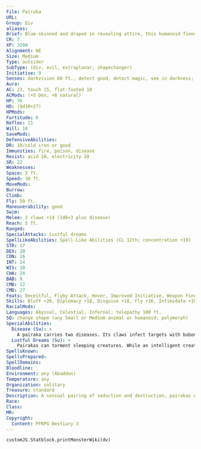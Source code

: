 ```yaml
---
File: Pairaka
URL: 
Group: Div
aliases: 
Brief: Blue-skinned and draped in revealing attire, this humanoid fiend has a sultry gaze suggesting all manner of debased pleasures.
CR: 7
XP: 3200
Alignment: NE
Size: Medium
Type: outsider
SubType: (div, evil, extraplanar, shapechanger)
Initiative: 9
Senses: darkvision 60 ft., detect good, detect magic, see in darkness; Perception +16
Aura: 
AC: 23, touch 15, flat-footed 18
ACMods: (+5 Dex, +8 natural)
HP: 76
HD: (9d10+27)
HPMods: 
Fortitude: 6
Reflex: 11
Will: 10
SaveMods: 
DefensiveAbilities: 
DR: 10/cold iron or good
Immunities: fire, poison, disease
Resist: acid 10, electricity 10
SR: 22
Weaknesses: 
Space: 5 ft.
Speed: 30 ft.
MoveMods: 
Burrow: 
Climb: 
Fly: 50 ft.
Maneuverability: good
Swim: 
Melee: 2 claws +14 (1d6+3 plus disease)
Reach: 5 ft.
Ranged: 
SpecialAttacks: lustful dreams
SpellLikeAbilities: Spell-Like Abilities (CL 12th; concentration +19)  Constant-detect good, detect magic  At Will-charm monster (DC 21), dimension door (self plus 50 lbs. of objects only), misdirection (DC 19)  1/day-insect plague, summon (level 3, 1d4 dorus 50%)
STR: 17
DEX: 20
CON: 16
INT: 14
WIS: 18
CHA: 24
BAB: 9
CMB: 12
CMD: 27
Feats: Deceitful, Flyby Attack, Hover, Improved Initiative, Weapon Finesse
Skills: Bluff +20, Diplomacy +18, Disguise +18, Fly +16, Intimidate +16, Knowledge (local) +13, Knowledge (planes) +13, Perception +16, Sense Motive +13, Stealth +17
RacialMods: 
Languages: Abyssal, Celestial, Infernal; telepathy 100 ft.
SQ: change shape (any Small or Medium animal or humanoid; polymorph)
SpecialAbilities:
  Disease (Su): >
    A pairaka carries two diseases. Its claws infect targets with bubonic plague, and any willing contact with its skin (such as through caressing, grappling, or more) exposes victims to the shakes.  Bubonic Plague: Claw-injury; save Fort DC 17; onset 1 day; frequency 1/ day; effect 1d4 Str damage, 1 Cha  damage, and target is fatigued; cure 2 consecutive saves.  Shakes: Contact; save Fort DC 17; onset 1 day; frequency 1/day; effect 1d8 Dex damage; cure 2 consecutive saves.
  Lustful Dreams (Su): >
    Pairakas can torment sleeping creatures. While an intelligent creature sleeps, a pairaka can slip into the target's mind and twist its dreams to lusty nocturnal visions. The victim must be asleep for the pairaka to use this ability and the pairaka must be within 100 feet. If the victim fails a DC 21 Will save, it experiences vivid hallucinations of a lurid nature that leave it breathless and fatigued upon waking. The victim, even a depraved soul, rarely considers the sexual nature of these dreams enjoyable, as the images exploit any number of taboos the pairaka suspects its victim might harbor. The save DC is Charisma-based. Creatures that do not sleep or dream are immune to this effect.
SpellsKnown: 
SpellsPrepared: 
SpellDomains: 
Bloodline: 
Environment: any (Abaddon)
Temperature: any
Organization: solitary
Treasure: standard
Description: A sensual pairing of seduction and destruction, pairakas embody the corruptive nature of unbridled lust. Pairakas spend little time in their true form while on the Material Plane, choosing to cloak themselves instead in alluring forms to seduce potential victims, ruin relationships, and foment obsession. In its true form, a pairaka's body is a foul landscape of blazing rashes, oozing pustules, and taut blisters suggestive of the corruptions it harbors, bodily and spiritually.  Pairakas pride themselves on perversion. They love nothing more than turning lovers against one another or destroying the bonds of friendship. Pairakas feed off this slow torment and savor each broken heart or disappointment. They use lust and sexuality as their primary tools, wielding taboos and carnal appetites to sever once-friendly relationships. Pairakas also use their seduction to spread disease, charming victims into physical contact.  Just as all other divs suffer a weakness, pairakas cannot stand the color red. They never wear the color or enter a place that is painted red, and they always attack creatures that are garbed in clothes of a crimson hue first.  Pairakas stand 6 feet tall and weigh around 150 pounds. Their skin color varies widely between individuals.
Race: 
Class: 
MR: 
Copyright:
  Content: PFRPG Bestiary 3
---
```

```dataviewjs
customJS.Statblock.printMonsterWiki(dv)
```
